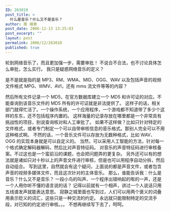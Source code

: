 ```yaml
---
ID: 263010
post_title: >
  什么是音乐？什么又不是音乐？
author: 南 靖男
post_date: 2006-12-13 13:25:03
post_excerpt: ""
layout: post
permalink: 2006/12/263010
published: true
---
```

轮到网络音乐了，而且更加强一步，需要审批！
不说合不合法，也不讨论具体怎么审批，怎么实行。
我只是疑惑网络音乐的定义？
<!--more-->是不是就是指的是 MP3、RM、WMA、MID、OGG、WAV 以及包括声音的视频文件格式 MPG、WMV、AVI，还有 mms 流文件等等的内容？
然后所有文件记录一个 MD5，在官方数据库建立一个 MD5 和许可证的对应。不能查询到该音乐文件的 MD5 所有的许可证就是非法提供了。
这样子的话，相关部门就得忙活了。一个操作系统，一个应用程序，一个游戏都不知道带了多少个这样的东东，还不包括程序内置的。
这样海量的记录存放在哪里都是一个非常具有挑战性的项目，别说查询核对和人工审批了。
如果不这样做？比如只针对特定的文件格式，或者专门制定一个可以自带审核信息的音乐格式。那别人完全可以不用这种格式啊。
不然的话，一个音乐文件可以存放为无数种格式，比如 WAV、OGG 的实现本身就是可以自定义的。
当然，可以采用人工智能的方法，针对每一个格式确定解码器解码，然后比对声音特征码。
对音乐的声音特征码进行审核备案。不过这也是一个蛮前沿的课题，也会把问题弄的更复杂。
另外还可以有的想法就是诸如只对十秒以上的声音文件进行审核，但是也可以用程序自动分拆，然后自动组合。
写到这里，自然就会有这个疑问，上面说的都是声音文件，或者包含声音的视频多媒体文件，而且这次针对的主体音乐。
那么，谁能告诉我：什么是音乐？什么又不是音乐？
一段小鸟的叫声、一个程序出错响起的嘭的一声，还是一个人用你听不懂的语言说的话？
记得以前就有一个相声，讲过一个人说话只用五线谱发声就能表达意思。
寂静之城里面也写到过，人们可以用两个褒义的词叠用表示贬义的词汇，这些只是一种交流的约定。
永远就只能限制特定的交流手段，对已知的约定进行审核。。。
不想再继续写下去了，呵呵。